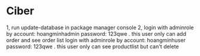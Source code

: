 # Ciber
1, run update-database in package manager console
2, login with adminrole by account: hoangminhadmin password: 123qwe . this user only can add order and see order list
   login with adminrole by account: hoangminhuser password: 123qwe . this user only can see productlist but can't delete
